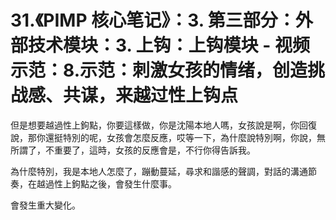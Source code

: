 # 31.《PIMP 核心笔记》：3. 第三部分：外部技术模块：3. 上钩：上钩模块 - 视频示范：8.示范：刺激女孩的情绪，创造挑战感、共谋，来越过性上钩点

但是想要越過性上鉤點，你要這樣做，你是沈陽本地人嗎，女孩說是啊，你回復說，那你還挺特別的呢，女孩會怎麼反應，哎等一下，為什麼說特別啊，你說，無所謂了，不重要了，這時，女孩的反應會是，不行你得告訴我。

為什麼特別，我是本地人怎麼了，蹦動蔓延，尋求和諧感的聲調，對話的溝通節奏，在越過性上鉤點之後，會發生什麼事。

會發生重大變化。